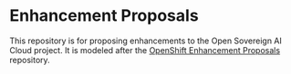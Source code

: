 # Enhancement Proposals

This repository is for proposing enhancements to the Open Sovereign AI Cloud project. It is modeled after the [OpenShift Enhancement Proposals] repository.

[openshift enhancement proposals]: https://github.com/openshift/enhancements
